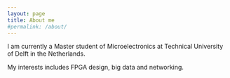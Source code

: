 ```yaml
---
layout: page
title: About me
#permalink: /about/
---
```


I am currently a Master student of Microelectronics at Technical University of Delft in the Netherlands.

My interests includes FPGA design, big data and networking.

